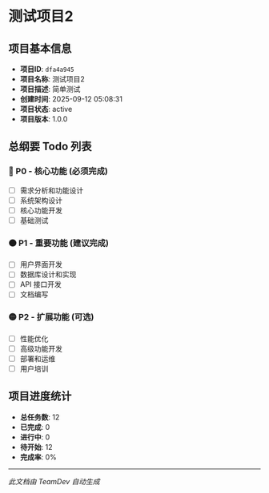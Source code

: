 # 测试项目2

## 项目基本信息

- **项目ID**: `dfa4a945`
- **项目名称**: 测试项目2
- **项目描述**: 简单测试
- **创建时间**: 2025-09-12 05:08:31
- **项目状态**: active
- **项目版本**: 1.0.0

## 总纲要 Todo 列表

### 🔴 P0 - 核心功能 (必须完成)
- [ ] 需求分析和功能设计
- [ ] 系统架构设计
- [ ] 核心功能开发
- [ ] 基础测试

### 🟠 P1 - 重要功能 (建议完成)
- [ ] 用户界面开发
- [ ] 数据库设计和实现
- [ ] API 接口开发
- [ ] 文档编写

### 🟡 P2 - 扩展功能 (可选)
- [ ] 性能优化
- [ ] 高级功能开发
- [ ] 部署和运维
- [ ] 用户培训

## 项目进度统计

- **总任务数**: 12
- **已完成**: 0
- **进行中**: 0
- **待开始**: 12
- **完成率**: 0%

---
*此文档由 TeamDev 自动生成*
